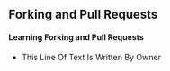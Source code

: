 ## Forking and Pull Requests
#### Learning Forking and Pull Requests

- This Line Of Text Is Written By Owner

